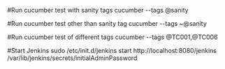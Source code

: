 #Run cucumber test with sanity tags
cucumber --tags @sanity

#Run cucumber test other than sanity tag
cucumber --tags ~@sanity

#Run cucumber test of different tags
cucumber --tags @TC001,@TC006

#Start Jenkins
sudo /etc/init.d/jenkins start
http://localhost:8080/jenkins
/var/lib/jenkins/secrets/initialAdminPassword
